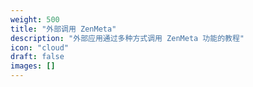 ```yaml
---
weight: 500
title: "外部调用 ZenMeta"
description: "外部应用通过多种方式调用 ZenMeta 功能的教程"
icon: "cloud"
draft: false
images: []
---
```

<!-- 500 ~ 600 -->
